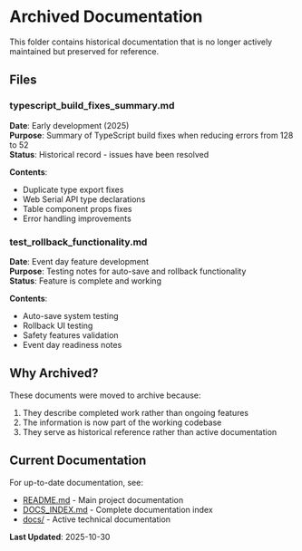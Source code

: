 # Archived Documentation

This folder contains historical documentation that is no longer actively maintained but preserved for reference.

## Files

### typescript_build_fixes_summary.md
**Date**: Early development (2025)  
**Purpose**: Summary of TypeScript build fixes when reducing errors from 128 to 52  
**Status**: Historical record - issues have been resolved

**Contents**:
- Duplicate type export fixes
- Web Serial API type declarations
- Table component props fixes
- Error handling improvements

### test_rollback_functionality.md
**Date**: Event day feature development  
**Purpose**: Testing notes for auto-save and rollback functionality  
**Status**: Feature is complete and working

**Contents**:
- Auto-save system testing
- Rollback UI testing
- Safety features validation
- Event day readiness notes

## Why Archived?

These documents were moved to archive because:
1. They describe completed work rather than ongoing features
2. The information is now part of the working codebase
3. They serve as historical reference rather than active documentation

## Current Documentation

For up-to-date documentation, see:
- [README.md](../README.md) - Main project documentation
- [DOCS_INDEX.md](../DOCS_INDEX.md) - Complete documentation index
- [docs/](../docs/) - Active technical documentation

**Last Updated**: 2025-10-30
